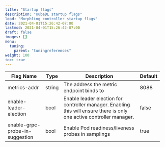 ```yaml
---
title: "Startup flags"
description: "KubeDL startup flags"
lead: "Morphling controller startup flags"
date: 2021-04-01T15:26:42-07:00
lastmod: 2021-04-01T15:26:42-07:00
draft: false
images: []
menu:
  tuning:
    parent: "tuningreferences"
weight: 100
toc: true
---
```



| Flag Name|  Type | Description    | Default |
|----------|---------|-------------| -----|
|metrics-addr|string|The address the metric endpoint binds to| 8088
enable-leader-election |bool| Enable leader election for controller manager. Enabling this will ensure there is only one active controller manager. | false
enable-grpc-probe-in-suggestion |bool|  Enable Pod readiness/liveness probes in samplings | true
